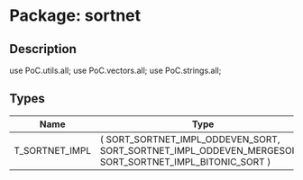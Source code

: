 # Package: sortnet

## Description

use			PoC.utils.all;
use			PoC.vectors.all;
use			PoC.strings.all;

## Types

| Name           | Type                                                                                                     | Description |
| -------------- | -------------------------------------------------------------------------------------------------------- | ----------- |
| T_SORTNET_IMPL | ( SORT_SORTNET_IMPL_ODDEVEN_SORT, SORT_SORTNET_IMPL_ODDEVEN_MERGESORT, SORT_SORTNET_IMPL_BITONIC_SORT )  |             |
